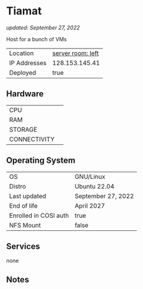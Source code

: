 # Tiamat

_updated: September 27, 2022_

Host for a bunch of VMs

| | |
| :--- | :--- |
| Location | [server room: left](../racks/server_room.md#left) |
| IP Addresses | 128.153.145.41 |
| Deployed | true |

## Hardware

| | |
| :--- | :--- |
| CPU |
| RAM |
| STORAGE |
| CONNECTIVITY |

## Operating System

| | |
| :--- | :--- |
| OS | GNU/Linux
| Distro | Ubuntu 22.04
| Last updated | September 27, 2022
| End of life | April 2027
| Enrolled in COSI auth | true
| NFS Mount | false

## Services

none

## Notes

